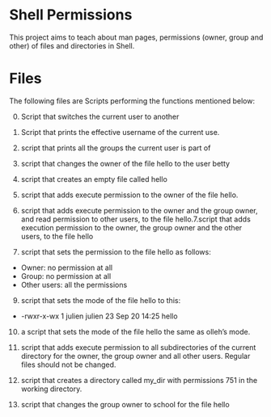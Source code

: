 # Shell Permissions

This project aims to teach about man pages, permissions (owner, group and other) of files and directories in Shell.


# Files
The following files are Scripts performing the functions mentioned below:


0. Script that switches the current user to another

1. Script that prints the effective username of the current use.

2. script that prints all the groups the current user is part of

3. script that changes the owner of the file hello to the user betty

4. script that creates an empty file called hello

5. script that adds execute permission to the owner of the file hello.

6. script that adds execute permission to the owner and the group owner, and read permission to other users, to the file hello.7.script that adds execution permission to the owner, the group owner and the other users, to the file hello

8. script that sets the permission to the file hello as follows:

* Owner: no permission at all
* Group: no permission at all
* Other users: all the permissions

9. script that sets the mode of the file hello to this:

* -rwxr-x-wx 1 julien julien 23 Sep 20 14:25 hello

10. a script that sets the mode of the file hello the same as olleh’s mode.

11. script that adds execute permission to all subdirectories of the current directory for the owner, the group owner and all other users. Regular files should not be changed.

12. script that creates a directory called my_dir with permissions 751 in the working directory.

13. script that changes the group owner to school for the file hello



